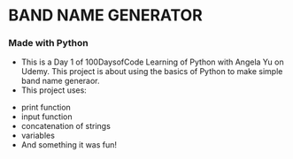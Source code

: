 # BAND NAME GENERATOR
### Made with Python

- This is a Day 1 of 100DaysofCode Learning of Python with Angela Yu on Udemy.
This project is about using the basics of Python to make simple band name generaor.
- This project uses:
 * print function
 * input function
 * concatenation of strings
 * variables
 * And something it was fun! 

